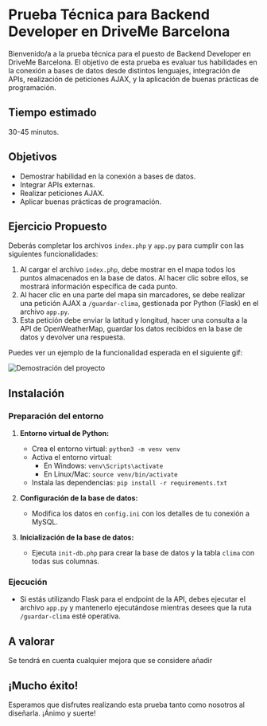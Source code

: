 Prueba Técnica para Backend Developer en DriveMe Barcelona
==========================================================

Bienvenido/a a la prueba técnica para el puesto de Backend Developer en DriveMe Barcelona. El objetivo de esta prueba es evaluar tus habilidades en la conexión a bases de datos desde distintos lenguajes, integración de APIs, realización de peticiones AJAX, y la aplicación de buenas prácticas de programación.

Tiempo estimado
---------------

30-45 minutos.

Objetivos
---------

*   Demostrar habilidad en la conexión a bases de datos.
*   Integrar APIs externas.
*   Realizar peticiones AJAX.
*   Aplicar buenas prácticas de programación.

Ejercicio Propuesto
-------------------

Deberás completar los archivos `index.php` y `app.py` para cumplir con las siguientes funcionalidades:

1.  Al cargar el archivo `index.php`, debe mostrar en el mapa todos los puntos almacenados en la base de datos. Al hacer clic sobre ellos, se mostrará información específica de cada punto.
2.  Al hacer clic en una parte del mapa sin marcadores, se debe realizar una petición AJAX a `/guardar-clima`, gestionada por Python (Flask) en el archivo `app.py`.
3.  Esta petición debe enviar la latitud y longitud, hacer una consulta a la API de OpenWeatherMap, guardar los datos recibidos en la base de datos y devolver una respuesta.

Puedes ver un ejemplo de la funcionalidad esperada en el siguiente gif:

![Demostración del proyecto](demostration.gif)

Instalación
-----------

### Preparación del entorno

1.  **Entorno virtual de Python:**
    
    *   Crea el entorno virtual: `python3 -m venv venv`
    *   Activa el entorno virtual:
        *   En Windows: `venv\Scripts\activate`
        *   En Linux/Mac: `source venv/bin/activate`
    *   Instala las dependencias: `pip install -r requirements.txt`
2.  **Configuración de la base de datos:**
    
    *   Modifica los datos en `config.ini` con los detalles de tu conexión a MySQL.
3.  **Inicialización de la base de datos:**
    
    *   Ejecuta `init-db.php` para crear la base de datos y la tabla `clima` con todas sus columnas.

### Ejecución

*   Si estás utilizando Flask para el endpoint de la API, debes ejecutar el archivo `app.py` y mantenerlo ejecutándose mientras desees que la ruta `/guardar-clima` esté operativa.

A valorar
-----------

Se tendrá en cuenta cualquier mejora que se considere añadir

¡Mucho éxito!
-------------

Esperamos que disfrutes realizando esta prueba tanto como nosotros al diseñarla. ¡Ánimo y suerte!
